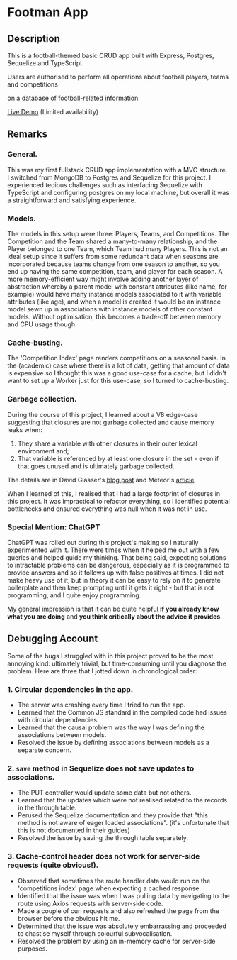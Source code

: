 # Footman App


## Description

This is a football-themed basic CRUD app built with Express, Postgres, Sequelize and TypeScript.

Users are authorised to perform all operations about football players, teams and competitions

on a database of football-related information.

[Live Demo](https://footman.up.railway.app) (Limited availability)


## Remarks 

### General.

This was my first fullstack CRUD app implementation with a MVC structure. 
I switched from MongoDB to Postgres and Sequelize for this project. I experienced tedious challenges such as
interfacing Sequelize with TypeScript and configuring postgres on my local machine, but overall it was a 
straightforward and satisfying experience.

### Models.

The models in this setup were three: Players, Teams, and Competitions. The Competition and the Team shared a many-to-many relationship, and the Player
belonged to one Team, which Team had many Players. This is not an ideal setup since it suffers from some redundant data when seasons are incorporated
because teams change from one season to another, so you end up having the same competition, team, and player for each season. A more memory-efficient
way might involve adding another layer of abstraction whereby a parent model with constant attributes (like name, for example) would have many instance
models associated to it with variable attributes (like age), and when a model is created it would be an instance model sewn up in associations with
instance models of other constant models. Without optimisation, this becomes a trade-off between memory and CPU usage though. 

### Cache-busting.

The 'Competition Index' page renders competitions on a seasonal basis. In the (academic) case where there is a lot of data, getting that amount of data
is expensive so I thought this was a good use-case for a cache, but I didn't want to set up a Worker just for this use-case, so I turned to cache-busting.

### Garbage collection.

During the course of this project, I learned about a V8 edge-case suggesting that closures are not garbage collected and cause memory leaks when:
1. They share a variable with other closures in their outer lexical environment and;
2. That variable is referenced by at least one closure in the set - even if that goes unused and is ultimately garbage collected.

The details are in David Glasser's [blog post](https://point.davidglasser.net/2013/06/27/surprising-javascript-memory-leak.html) and Meteor's [article](https://blog.meteor.com/an-interesting-kind-of-javascript-memory-leak-8b47d2e7f156).

When I learned of this, I realised that I had a large footprint of closures in this project. It was impractical to refactor everything, so I identified
potential bottlenecks and ensured everything was null when it was not in use. 

### Special Mention: ChatGPT

ChatGPT was rolled out during this project's making so I naturally experimented with it. There were times when it helped me out with a few queries and 
helped guide my thinking. That being said, expecting solutions to intractable problems can be dangerous, especially as it is programmed to provide answers
and so it follows up with false positives at times. I did not make heavy use of it, but in theory it can be easy to rely on it to generate boilerplate and
then keep prompting until it gets it right - but that is not programming, and I quite enjoy programming.

My general impression is that it can be quite helpful **if you already know what you are doing** and **you think critically about the advice it provides**.
  

## Debugging Account

Some of the bugs I struggled with in this project proved to be the most annoying kind: ultimately trivial, but time-consuming until you diagnose the problem.
Here are three that I jotted down in chronological order:

### 1. Circular dependencies in the app.

- The server was crashing every time I tried to run the app.
- Learned that the Common JS standard in the compiled code had issues with circular dependencies.
- Learned that the causal problem was the way I was defining the associations between models.
- Resolved the issue by defining associations between models as a separate concern.

### 2. `save` method in Sequelize does not save updates to associations.

- The PUT controller would update some data but not others.
- Learned that the updates which were not realised related to the records in the through table.
- Perused the Sequelize documentation and they provide that "this method is not aware of eager loaded associations".
(it's unfortunate that this is not documented in their guides)
- Resolved the issue by saving the through table separately.


### 3. Cache-control header does not work for server-side requests (quite obvious!).
    
- Observed that sometimes the route handler data would run on the 'competitions index' page when expecting a cached response.
- Identified that the issue was when I was pulling data by navigating to the route using Axios requests with server-side code.
- Made a couple of curl requests and also refreshed the page from the browser before the obvious hit me.
- Determined that the issue was absolutely embarrassing and proceeded to chastise myself through colourful subvocalisation.
- Resolved the problem by using an in-memory cache for server-side purposes.


    







